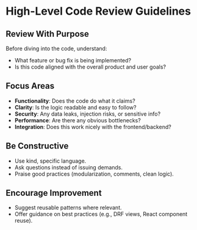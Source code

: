 # High-Level Code Review Guidelines

## Review With Purpose
Before diving into the code, understand:
- What feature or bug fix is being implemented?
- Is this code aligned with the overall product and user goals?

## Focus Areas
- **Functionality**: Does the code do what it claims?
- **Clarity**: Is the logic readable and easy to follow?
- **Security**: Any data leaks, injection risks, or sensitive info?
- **Performance**: Are there any obvious bottlenecks?
- **Integration**: Does this work nicely with the frontend/backend?

## Be Constructive
- Use kind, specific language.
- Ask questions instead of issuing demands.
- Praise good practices (modularization, comments, clean logic).

## Encourage Improvement
- Suggest reusable patterns where relevant.
- Offer guidance on best practices (e.g., DRF views, React component reuse).
